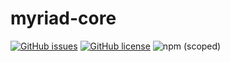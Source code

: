 # myriad-core


[![GitHub issues](https://img.shields.io/github/issues/BBuchholz/myriad-core)](https://github.com/BBuchholz/myriad-core/issues)
[![GitHub license](https://img.shields.io/github/license/BBuchholz/myriad-core)](https://github.com/BBuchholz/myriad-core/blob/main/LICENSE)
![npm (scoped)](https://img.shields.io/npm/v/@entomdt/myriad-core)
